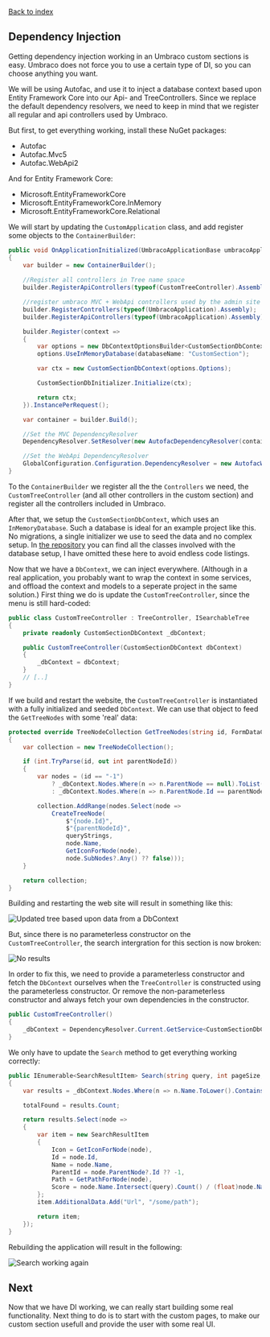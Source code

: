 ﻿[Back to index](index.md)

## Dependency Injection

Getting dependency injection working in an Umbraco custom sections
is easy. Umbraco does not force you to use a certain type of DI, so
you can choose anything you want.

We will be using Autofac, and use it to inject a database context
based upon Entity Framework Core into our Api- and TreeControllers. 
Since we replace the default dependency resolvers, we need to keep in
mind that we register all regular and api controllers used by Umbraco.

But first, to get everything working, install these NuGet packages:

- Autofac
- Autofac.Mvc5
- Autofac.WebApi2

And for Entity Framework Core:

- Microsoft.EntityFrameworkCore
- Microsoft.EntityFrameworkCore.InMemory
- Microsoft.EntityFrameworkCore.Relational

We will start by updating the `CustomApplication` class, and add register
some objects to the `ContainerBuilder`:

```cs
public void OnApplicationInitialized(UmbracoApplicationBase umbracoApplication, ApplicationContext applicationContext)
{
    var builder = new ContainerBuilder();
    
    //Register all controllers in Tree name space
    builder.RegisterApiControllers(typeof(CustomTreeController).Assembly);

    //register umbraco MVC + WebApi controllers used by the admin site
    builder.RegisterControllers(typeof(UmbracoApplication).Assembly);
    builder.RegisterApiControllers(typeof(UmbracoApplication).Assembly);

    builder.Register(context =>
    {
        var options = new DbContextOptionsBuilder<CustomSectionDbContext>();
        options.UseInMemoryDatabase(databaseName: "CustomSection");

        var ctx = new CustomSectionDbContext(options.Options);

        CustomSectionDbInitializer.Initialize(ctx);

        return ctx;
    }).InstancePerRequest();

    var container = builder.Build();

    //Set the MVC DependencyResolver
    DependencyResolver.SetResolver(new AutofacDependencyResolver(container));

    //Set the WebApi DependencyResolver
    GlobalConfiguration.Configuration.DependencyResolver = new AutofacWebApiDependencyResolver(container);
}
```

To the `ContainerBuilder` we register all the the `Controllers` we need, the
`CustomTreeController` (and all other controllers in the custom section) and
register all the controllers included in Umbraco. 

After that, we setup the `CustomSectionDbContext`, which uses an `InMemoryDatabase`.
Such a database is ideal for an example project like this. No migrations, a single initializer we use to
seed the data and no complex setup. In [the repository](https://github.com/ThomasBleijendaal/umbraco-custom-section/tree/master/CustomSection) 
you can find all the classes involved with the database setup, I have omitted these 
here to avoid endless code listings.

Now that we have a `DbContext`, we can inject everywhere. (Although in a real application,
you probably want to wrap the context in some services, and offload the context and
models to a seperate project in the same solution.) First thing we do is update the 
`CustomTreeController`, since the menu is still hard-coded:

```cs
public class CustomTreeController : TreeController, ISearchableTree
{
    private readonly CustomSectionDbContext _dbContext;

    public CustomTreeController(CustomSectionDbContext dbContext)
    {
        _dbContext = dbContext;
    }
    // [..]
}
```

If we build and restart the website, the `CustomTreeController` is instantiated with a fully
initialized and seeded `DbContext`. We can use that object to feed the `GetTreeNodes` with
some 'real' data:

```cs
protected override TreeNodeCollection GetTreeNodes(string id, FormDataCollection queryStrings)
{
    var collection = new TreeNodeCollection();

    if (int.TryParse(id, out int parentNodeId))
    {
        var nodes = (id == "-1")
            ? _dbContext.Nodes.Where(n => n.ParentNode == null).ToList()
            : _dbContext.Nodes.Where(n => n.ParentNode.Id == parentNodeId).ToList();

        collection.AddRange(nodes.Select(node =>
            CreateTreeNode(
                $"{node.Id}",
                $"{parentNodeId}",
                queryStrings,
                node.Name,
                GetIconForNode(node),
                node.SubNodes?.Any() ?? false)));
    }

    return collection;
}
```

Building and restarting the web site will result in something like this:

![Updated tree based upon data from a DbContext](images/di1.png)

But, since there is no parameterless constructor on the `CustomTreeController`, the
search intergration for this section is now broken:

![No results](images/di2.png)

In order to fix this, we need to provide a parameterless constructor and fetch the
`DbContext` ourselves when the `TreeController` is constructed using the parameterless
constructor. Or remove the non-parameterless constructor and always fetch your own
dependencies in the constructor.

```cs
public CustomTreeController()
{
    _dbContext = DependencyResolver.Current.GetService<CustomSectionDbContext>();
}
```

We only have to update the `Search` method to get everything working correctly:

```cs
public IEnumerable<SearchResultItem> Search(string query, int pageSize, long pageIndex, out long totalFound, string searchFrom = null)
{
    var results = _dbContext.Nodes.Where(n => n.Name.ToLower().Contains(query.ToLower())).ToList();

    totalFound = results.Count;

    return results.Select(node =>
    {
        var item = new SearchResultItem
        {
            Icon = GetIconForNode(node),
            Id = node.Id,
            Name = node.Name,
            ParentId = node.ParentNode?.Id ?? -1,
            Path = GetPathForNode(node),
            Score = node.Name.Intersect(query).Count() / (float)node.Name.Length
        };
        item.AdditionalData.Add("Url", "/some/path");

        return item;
    });
}
```

Rebuilding the application will result in the following:

![Search working again](images/di3.png)

## Next

Now that we have DI working, we can really start building some real functionality. Next thing to do
is to start with the custom pages, to make our custom section usefull and provide the user
with some real UI.